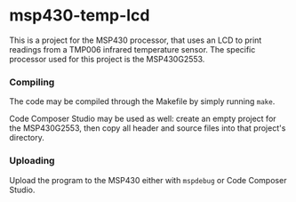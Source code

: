 # msp430-temp-lcd

This is a project for the MSP430 processor, that uses an LCD to print readings
from a TMP006 infrared temperature sensor. The specific processor used for this
project is the MSP430G2553.

### Compiling

The code may be compiled through the Makefile by simply running `make`.

Code Composer Studio may be used as well: create an empty project for the
MSP430G2553, then copy all header and source files into that project's
directory.

### Uploading

Upload the program to the MSP430 either with `mspdebug` or Code Composer Studio.

